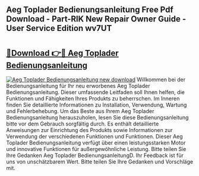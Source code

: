 ## Aeg Toplader Bedienungsanleitung Free Pdf Download - Part-RlK New Repair Owner Guide - User Service Edition wv7UT

# <h2><a href="http://df3hsv.blite.top/?on=Aeg+Toplader+Bedienungsanleitung">🔗Download 👉🔴 Aeg Toplader Bedienungsanleitung</a></h2>

[![Aeg Toplader Bedienungsanleitung new download](https://i.imgur.com/lujVjoI.png)](http://df3hsv.blite.top/?on=Aeg+Toplader+Bedienungsanleitung)
Willkommen bei der Bedienungsanleitung für Ihr neu erworbenes Aeg Toplader Bedienungsanleitung. Dieser umfassende Leitfaden soll Ihnen helfen, die Funktionen und Fähigkeiten Ihres Produkts zu beherrschen. Im Inneren finden Sie detaillierte Informationen zu Installation, Verwendung, Wartung und Fehlerbehebung. Um das Beste aus Ihrem Aeg Toplader Bedienungsanleitung herauszuholen, lesen Sie diese Bedienungsanleitung bitte vor dem Gebrauch sorgfältig durch. Es enthält detaillierte Anweisungen zur Einrichtung des Produkts sowie Informationen zur Verwendung der verschiedenen Funktionen und Funktionen. Dieser Aeg Toplader Bedienungsanleitung verfügt über einen leistungsstarken Motor und innovative Funktionen für außergewöhnliche Leistung. Bitte teilen Sie Ihre Gedanken Aeg Toplader BedienungsanleitungD. Ihr Feedback ist für uns von unschätzbarem Wert. Bitte teilen Sie Ihre Gedanken und Vorschläge mit.
